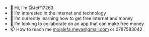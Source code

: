 - 👋 Hi, I’m @Jeff17263
- 👀 I’m interested in the internet and technology
- 🌱 I’m currently learning how to get free internet and money
- 💞️ I’m looking to collaborate on an app that can make free money
- 📫 How to reach me mojalefa.meya@gmail.com or 0787583042

<!---
Jeff17263/Jeff17263 is a ✨ special ✨ repository because its `README.md` (this file) appears on your GitHub profile.
You can click the Preview link to take a look at your changes.
--->
